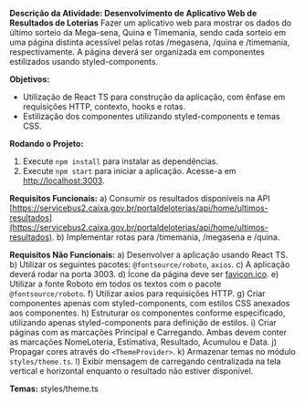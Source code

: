 **Descrição da Atividade: Desenvolvimento de Aplicativo Web de Resultados de Loterias**
 Fazer um aplicativo web para mostrar os dados do último sorteio da Mega-sena, Quina e 
Timemania, sendo cada sorteio em uma página distinta acessível pelas rotas /megasena, /quina e /timemania, 
respectivamente. A página deverá ser organizada em componentes estilizados usando styled-components.

**Objetivos:**
- Utilização de React TS para construção da aplicação, com ênfase em requisições HTTP, contexto, hooks e rotas.
- Estilização dos componentes utilizando styled-components e temas CSS.

**Rodando o Projeto:**
1. Execute `npm install` para instalar as dependências.
2. Execute `npm start` para iniciar a aplicação. Acesse-a em [http://localhost:3003](http://localhost:3003).

**Requisitos Funcionais:**
a) Consumir os resultados disponíveis na API [https://servicebus2.caixa.gov.br/portaldeloterias/api/home/ultimos-resultados](https://servicebus2.caixa.gov.br/portaldeloterias/api/home/ultimos-resultados).
b) Implementar rotas para /timemania, /megasena e /quina.

**Requisitos Não Funcionais:**
a) Desenvolver a aplicação usando React TS.
b) Utilizar os seguintes pacotes: `@fontsource/roboto`, `axios`.
c) A aplicação deverá rodar na porta 3003.
d) Ícone da página deve ser [favicon.ico](https://loterias.caixa.gov.br/Style%20Library/images/favicon.ico).
e) Utilizar a fonte Roboto em todos os textos com o pacote `@fontsource/roboto`.
f) Utilizar axios para requisições HTTP.
g) Criar componentes apenas com styled-components, com estilos CSS anexados aos componentes.
h) Estruturar os componentes conforme especificado, utilizando apenas styled-components para definição de estilos.
i) Criar páginas com as marcações Principal e Carregando. Ambas devem conter as marcações NomeLoteria, Estimativa, Resultado, Acumulou e Data.
j) Propagar cores através do `<ThemeProvider>`.
k) Armazenar temas no módulo `styles/theme.ts`.
l) Exibir mensagem de carregando centralizada na tela vertical e horizontal enquanto o resultado não estiver disponível.

**Temas:**
styles/theme.ts

